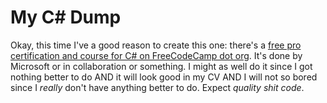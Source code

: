 # My C# Dump

Okay, this time I've a good reason to create this one: there's a [free pro certification and course for C# on FreeCodeCamp dot org](https://www.freecodecamp.org/learn/foundational-c-sharp-with-microsoft/). It's done by Microsoft or in collaboration or something. I might as well do it since I got nothing better to do AND it will look good in my CV AND I will not so bored since I *really* don't have anything better to do. Expect *quality shit code*. 